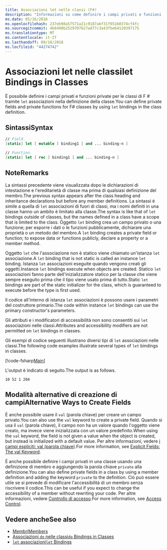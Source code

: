 ```yaml
---
title: Associazioni let nelle classi (F#)
description: "Informazioni su come definire i campi privati e funzioni private per le classi di F # tramite associazioni 'let' nella definizione della classe."
ms.date: 05/16/2016
ms.openlocfilehash: 237eb98a57571a21c9187abf31f05160374cf4fc
ms.sourcegitcommit: 4b6490b2529707627ad77c3a43fbe64120397175
ms.translationtype: MT
ms.contentlocale: it-IT
ms.lasthandoff: 09/10/2018
ms.locfileid: "44274742"
---
```

# <a name="let-bindings-in-classes"></a><span data-ttu-id="f1b68-103">Associazioni let nelle classi</span><span class="sxs-lookup"><span data-stu-id="f1b68-103">let Bindings in Classes</span></span>

<span data-ttu-id="f1b68-104">È possibile definire i campi privati e funzioni private per le classi di F # tramite `let` associazioni nella definizione della classe.</span><span class="sxs-lookup"><span data-stu-id="f1b68-104">You can define private fields and private functions for F# classes by using `let` bindings in the class definition.</span></span>

## <a name="syntax"></a><span data-ttu-id="f1b68-105">Sintassi</span><span class="sxs-lookup"><span data-stu-id="f1b68-105">Syntax</span></span>

```fsharp
// Field.
[static] let [ mutable ] binding1 [ and ... binding-n ]

// Function.
[static] let [ rec ] binding1 [ and ... binding-n ]
```

## <a name="remarks"></a><span data-ttu-id="f1b68-106">Note</span><span class="sxs-lookup"><span data-stu-id="f1b68-106">Remarks</span></span>

<span data-ttu-id="f1b68-107">La sintassi precedente viene visualizzata dopo le dichiarazioni di intestazione e l'ereditarietà di classe ma prima di qualsiasi definizione del membro.</span><span class="sxs-lookup"><span data-stu-id="f1b68-107">The previous syntax appears after the class heading and inheritance declarations but before any member definitions.</span></span> <span data-ttu-id="f1b68-108">La sintassi è simile a quella di `let` associazioni di fuori di classi, ma i nomi definiti in una classe hanno un ambito è limitato alla classe.</span><span class="sxs-lookup"><span data-stu-id="f1b68-108">The syntax is like that of `let` bindings outside of classes, but the names defined in a class have a scope that is limited to the class.</span></span> <span data-ttu-id="f1b68-109">Oggetto `let` binding crea un campo privato o una funzione; per esporre i dati o le funzioni pubblicamente, dichiarare una proprietà o un metodo del membro.</span><span class="sxs-lookup"><span data-stu-id="f1b68-109">A `let` binding creates a private field or function; to expose data or functions publicly, declare a property or a member method.</span></span>

<span data-ttu-id="f1b68-110">Oggetto `let` che l'associazione non è statico viene chiamato un'istanza `let` associazione.</span><span class="sxs-lookup"><span data-stu-id="f1b68-110">A `let` binding that is not static is called an instance `let` binding.</span></span> <span data-ttu-id="f1b68-111">Istanza `let` associazioni eseguite quando vengono creati gli oggetti.</span><span class="sxs-lookup"><span data-stu-id="f1b68-111">Instance `let` bindings execute when objects are created.</span></span> <span data-ttu-id="f1b68-112">Statico `let` associazioni fanno parte dell'inizializzatore statico per la classe che viene sempre eseguito prima che il tipo viene usato prima di tutto.</span><span class="sxs-lookup"><span data-stu-id="f1b68-112">Static `let` bindings are part of the static initializer for the class, which is guaranteed to execute before the type is first used.</span></span>

<span data-ttu-id="f1b68-113">Il codice all'interno di istanza `let` associazioni è possono usare i parametri del costruttore primario.</span><span class="sxs-lookup"><span data-stu-id="f1b68-113">The code within instance `let` bindings can use the primary constructor's parameters.</span></span>

<span data-ttu-id="f1b68-114">Gli attributi e i modificatori di accessibilità non sono consentiti sui `let` associazioni nelle classi.</span><span class="sxs-lookup"><span data-stu-id="f1b68-114">Attributes and accessibility modifiers are not permitted on `let` bindings in classes.</span></span>

<span data-ttu-id="f1b68-115">Gli esempi di codice seguenti illustrano diversi tipi di `let` associazioni nelle classi.</span><span class="sxs-lookup"><span data-stu-id="f1b68-115">The following code examples illustrate several types of `let` bindings in classes.</span></span>

[!code-fsharp[Main](../../../../samples/snippets/fsharp/lang-ref-1/snippet3001.fs)]

<span data-ttu-id="f1b68-116">L'output è indicato di seguito.</span><span class="sxs-lookup"><span data-stu-id="f1b68-116">The output is as follows.</span></span>

```
10 52 1 204
```

## <a name="alternative-ways-to-create-fields"></a><span data-ttu-id="f1b68-117">Modalità alternative di creazione di campi</span><span class="sxs-lookup"><span data-stu-id="f1b68-117">Alternative Ways to Create Fields</span></span>

<span data-ttu-id="f1b68-118">È anche possibile usare il `val` (parola chiave) per creare un campo privato.</span><span class="sxs-lookup"><span data-stu-id="f1b68-118">You can also use the `val` keyword to create a private field.</span></span> <span data-ttu-id="f1b68-119">Quando si usa il `val` (parola chiave), il campo non ha un valore quando l'oggetto viene creato, ma invece viene inizializzata con un valore predefinito.</span><span class="sxs-lookup"><span data-stu-id="f1b68-119">When using the `val` keyword, the field is not given a value when the object is created, but instead is initialized with a default value.</span></span> <span data-ttu-id="f1b68-120">Per altre informazioni, vedere [i campi espliciti: val (parola chiave)](explicit-fields-the-val-keyword.md).</span><span class="sxs-lookup"><span data-stu-id="f1b68-120">For more information, see [Explicit Fields: The val Keyword](explicit-fields-the-val-keyword.md).</span></span>

<span data-ttu-id="f1b68-121">È anche possibile definire i campi privati in una classe usando una definizione di membro e aggiungendo la parola chiave `private` alla definizione.</span><span class="sxs-lookup"><span data-stu-id="f1b68-121">You can also define private fields in a class by using a member definition and adding the keyword `private` to the definition.</span></span> <span data-ttu-id="f1b68-122">Ciò può essere utile se si prevede di modificare l'accessibilità di un membro senza riscrivere il codice.</span><span class="sxs-lookup"><span data-stu-id="f1b68-122">This can be useful if you expect to change the accessibility of a member without rewriting your code.</span></span> <span data-ttu-id="f1b68-123">Per altre informazioni, vedere [Controllo di accesso](../access-control.md).</span><span class="sxs-lookup"><span data-stu-id="f1b68-123">For more information, see [Access Control](../access-control.md).</span></span>

## <a name="see-also"></a><span data-ttu-id="f1b68-124">Vedere anche</span><span class="sxs-lookup"><span data-stu-id="f1b68-124">See also</span></span>

- [<span data-ttu-id="f1b68-125">Membri</span><span class="sxs-lookup"><span data-stu-id="f1b68-125">Members</span></span>](index.md)
- [<span data-ttu-id="f1b68-126">Associazioni `do` nelle classi</span><span class="sxs-lookup"><span data-stu-id="f1b68-126">`do` Bindings in Classes</span></span>](do-bindings-in-classes.md)
- [<span data-ttu-id="f1b68-127">`let` associazioni</span><span class="sxs-lookup"><span data-stu-id="f1b68-127">`let` Bindings</span></span>](../functions/let-bindings.md)
